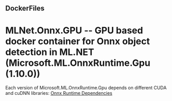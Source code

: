 ## DockerFiles

# MLNet.Onnx.GPU -- GPU based docker container for Onnx object detection in ML.NET (Microsoft.ML.OnnxRuntime.Gpu (1.10.0))

Each version of Microsoft.ML.OnnxRuntime.Gpu depends on different CUDA and cuDNN libraries:
[Onnx Runtime Dependencies](https://onnxruntime.ai/docs/execution-providers/CUDA-ExecutionProvider.html#requirements)